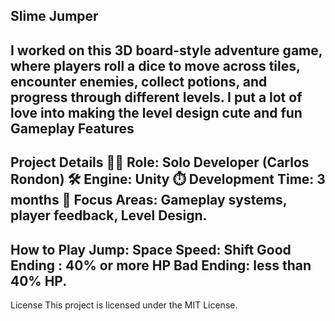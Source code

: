 Slime Jumper
---------------
I worked on this 3D board-style adventure game, where players roll a dice to move across tiles, encounter enemies, collect potions, and progress through different levels. I put a lot of love into making the level design cute and fun
Gameplay Features
-------------------
Project Details
🧑‍⚕️ Role: Solo Developer (Carlos Rondon)
🛠️ Engine: Unity 
⏱️ Development Time: 3 months
🎯 Focus Areas: Gameplay systems, player feedback, Level Design.
-----------
How to Play
Jump: Space
Speed: Shift
Good Ending : 40% or more HP
Bad Ending: less than 40% HP.
-----------
License
This project is licensed under the MIT License.

